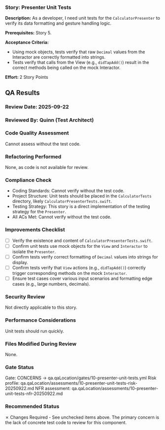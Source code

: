 ### Story: Presenter Unit Tests

**Description:** As a developer, I need unit tests for the `CalculatorPresenter` to verify its data formatting and gesture handling logic.

**Prerequisites:** Story 5.

**Acceptance Criteria:**
*   Using mock objects, tests verify that raw `Decimal` values from the Interactor are correctly formatted into strings.
*   Tests verify that calls from the View (e.g., `didTapAdd()`) result in the correct methods being called on the mock Interactor.

**Effort:** 2 Story Points

## QA Results

### Review Date: 2025-09-22

### Reviewed By: Quinn (Test Architect)

### Code Quality Assessment
Cannot assess without the test code.

### Refactoring Performed
None, as code is not available for review.

### Compliance Check
*   Coding Standards: Cannot verify without the test code.
*   Project Structure: Unit tests should be placed in the `CalculatorTests` directory, likely `CalculatorPresenterTests.swift`.
*   Testing Strategy: This story is a direct implementation of the testing strategy for the `Presenter`.
*   All ACs Met: Cannot verify without the test code.

### Improvements Checklist
*   [ ] Verify the existence and content of `CalculatorPresenterTests.swift`.
*   [ ] Confirm unit tests use mock objects for the `View` and `Interactor` to isolate the `Presenter`.
*   [ ] Confirm tests verify correct formatting of `Decimal` values into strings for display.
*   [ ] Confirm tests verify that `View` actions (e.g., `didTapAdd()`) correctly trigger corresponding methods on the mock `Interactor`.
*   [ ] Ensure test cases cover various input scenarios and formatting edge cases (e.g., large numbers, decimals).

### Security Review
Not directly applicable to this story.

### Performance Considerations
Unit tests should run quickly.

### Files Modified During Review
None.

### Gate Status
Gate: CONCERNS → qa.qaLocation/gates/10-presenter-unit-tests.yml
Risk profile: qa.qaLocation/assessments/10-presenter-unit-tests-risk-20250922.md
NFR assessment: qa.qaLocation/assessments/10-presenter-unit-tests-nfr-20250922.md

### Recommended Status
✗ Changes Required - See unchecked items above. The primary concern is the lack of concrete test code to review for this component.

